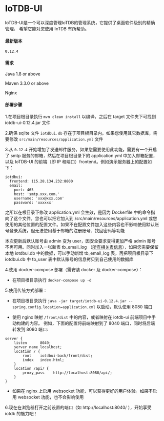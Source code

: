 # IoTDB-UI

IoTDB-UI是一个可以深度管理IoTDB的管理系统，它提供了桌面软件级别的精确管理， 希望它能对您使用 IoTDB 有所帮助。

#### 最新版本

`0.12.4`

#### 需求

Java 1.8 or above

Maven 3.3.0 or above

Nginx

#### 部署步骤

1.在项目根目录执行 `mvn clean install` 以编译，之后在 target 文件夹下可找到 iotdb-ui-0.12.4.jar 文件

2.确保 sqlite 文件 `iotdbui.db` 存在于项目根目录内。如果您使用其它数据库，需要修改 `src/main/resources/application.yml` 文件

3.从 `0.12.4` 开始增加了发送邮件服务，如果您需要使用此功能，需要有一个开启了 smtp 服务的邮箱，然后在项目根目录下的 application.yml 中加入邮箱配置，以及 IoTDB-UI 的前端（即 IP 和端口）frontend。例如演示服务器上的配置如下：

```
iotdbui:
  frontend: 115.28.134.232:8800
  email:
    port: 465
    host: 'smtp.xxx.com.'
    username: 'xxx@xxx.com'
    password: 'xxxxxx'
```

之所以在根目录下修改 application.yml 会生效，是因为 Dockerfile 中的命令指向了这个文件，您也可以把它加入到 /src/main/resources/application.yml 或您使用的其他位置的配置文件。如果不在配置文件加入这些内容也不影响使用默认账号登录系统，但无法使用基于邮箱的注册账号、找回密码等功能

本次更新后默认账号由 admin 变为 user，因安全要求变得更加严格 admin 账号不再可用。同时加入一张新表 tb_email_log （<a href="https://github.com/limeng32/iotdbui-back/blob/master/src/test/resources/db/schema.iotdb-ui.dev.sql">所有相关表信息</a>），如果您需要保留本地 iotdbui.db 中的数据，可以手动新增 tb_email_log 表，再把项目根目录下 iotdbui.db 中 tb_user 表中默认账号的信息拷贝到自己使用的数据库

4.使用 docker-compose 部署（需安装 docker 及 docker-compose）：

- 在项目根目录执行 `docker-compose up -d`
  
5.使用传统方式部署：

- 在项目根目录执行 `java -jar target/iotdb-ui-0.12.4.jar --spring.config.location=application.xml` 以启动，默认使用 8080 端口
  
- 使用 nginx 映射 `/front/dist` 中的内容，或者映射在 iotdb-ui 前端项目中手动构建的内容。 例如，下面的配置将前端映射到了 8040 端口，同时将后端转发到 8080 端口:

```
server {
	listen		8040;
	server_name	localhost;
	location / {
		root	iotdbui-back/front/dist;
		index	index.html;
	}
	location /api/ {
        proxy_pass    http://localhost:8080/api/;
    }
}
```

- 如果在 nginx 上启用 websocket 功能，可以获得更好的用户体验。如果不启用 websocket 功能，也不会影响使用

6.现在在浏览器打开之前设置的端口（如 http://localhost:8040/ ），开始享受 iotdb 的魅力吧！
